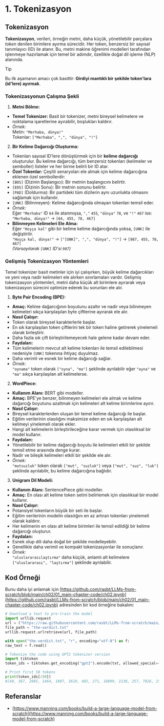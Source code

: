 # 1. Tokenizasyon

## Tokenizasyon

**Tokenizasyon**, verileri, örneğin metni, daha küçük, yönetilebilir parçalara _token_ denilen birimlere ayırma sürecidir. Her token, benzersiz bir sayısal tanımlayıcı (ID) ile atanır. Bu, metni makine öğrenimi modelleri tarafından işlenmeye hazırlamak için temel bir adımdır, özellikle doğal dil işleme (NLP) alanında.

> [!TIP]
> Bu ilk aşamanın amacı çok basittir: **Girdiyi mantıklı bir şekilde token'lara (id'lere) ayırmak**.

### **Tokenizasyonun Çalışma Şekli**

1. **Metni Bölme:**
- **Temel Tokenizer:** Basit bir tokenizer, metni bireysel kelimelere ve noktalama işaretlerine ayırabilir, boşlukları kaldırır.
- _Örnek:_\
Metin: `"Merhaba, dünya!"`\
Tokenlar: `["Merhaba", ",", "dünya", "!"]`
2. **Bir Kelime Dağarcığı Oluşturma:**
- Tokenları sayısal ID'lere dönüştürmek için bir **kelime dağarcığı** oluşturulur. Bu kelime dağarcığı, tüm benzersiz tokenları (kelimeler ve semboller) listeler ve her birine belirli bir ID atar.
- **Özel Tokenlar:** Çeşitli senaryoları ele almak için kelime dağarcığına eklenen özel sembollerdir:
- `[BOS]` (Dizinin Başlangıcı): Bir metnin başlangıcını belirtir.
- `[EOS]` (Dizinin Sonu): Bir metnin sonunu belirtir.
- `[PAD]` (Doldurma): Bir partideki tüm dizilerin aynı uzunlukta olmasını sağlamak için kullanılır.
- `[UNK]` (Bilinmeyen): Kelime dağarcığında olmayan tokenları temsil eder.
- _Örnek:_\
Eğer `"Merhaba"` ID `64` ile atanmışsa, `","` `455`, `"dünya"` `78`, ve `"!"` `467` ise:\
`"Merhaba, dünya!"` → `[64, 455, 78, 467]`
- **Bilinmeyen Kelimeleri Ele Alma:**\
Eğer `"Hoşça kal"` gibi bir kelime kelime dağarcığında yoksa, `[UNK]` ile değiştirilir.\
`"Hoşça kal, dünya!"` → `["[UNK]", ",", "dünya", "!"]` → `[987, 455, 78, 467]`\
_(Varsayılarak `[UNK]` ID'si `987`)_

### **Gelişmiş Tokenizasyon Yöntemleri**

Temel tokenizer basit metinler için iyi çalışırken, büyük kelime dağarcıkları ve yeni veya nadir kelimeleri ele alırken sınırlamaları vardır. Gelişmiş tokenizasyon yöntemleri, metni daha küçük alt birimlere ayırarak veya tokenizasyon sürecini optimize ederek bu sorunları ele alır.

1. **Byte Pair Encoding (BPE):**
- **Amaç:** Kelime dağarcığının boyutunu azaltır ve nadir veya bilinmeyen kelimeleri sıkça karşılaşılan byte çiftlerine ayırarak ele alır.
- **Nasıl Çalışır:**
- Token olarak bireysel karakterlerle başlar.
- En sık karşılaşılan token çiftlerini tek bir token haline getirerek yinelemeli olarak birleştirir.
- Daha fazla sık çift birleştirilemeyecek hale gelene kadar devam eder.
- **Faydaları:**
- Tüm kelimelerin mevcut alt kelime tokenları ile temsil edilebilmesi nedeniyle `[UNK]` tokenına ihtiyaç duyulmaz.
- Daha verimli ve esnek bir kelime dağarcığı sağlar.
- _Örnek:_\
`"oynama"` token olarak `["oyna", "ma"]` şeklinde ayrılabilir eğer `"oyna"` ve `"ma"` sıkça karşılaşılan alt kelimelerse.
2. **WordPiece:**
- **Kullanım Alanı:** BERT gibi modeller.
- **Amaç:** BPE'ye benzer, bilinmeyen kelimeleri ele almak ve kelime dağarcığı boyutunu azaltmak için kelimeleri alt kelime birimlerine ayırır.
- **Nasıl Çalışır:**
- Bireysel karakterlerden oluşan bir temel kelime dağarcığı ile başlar.
- Eğitim verilerinin olasılığını maksimize eden en sık karşılaşılan alt kelimeyi yinelemeli olarak ekler.
- Hangi alt kelimelerin birleştirileceğine karar vermek için olasılıksal bir model kullanır.
- **Faydaları:**
- Yönetilebilir bir kelime dağarcığı boyutu ile kelimeleri etkili bir şekilde temsil etme arasında denge kurar.
- Nadir ve bileşik kelimeleri etkili bir şekilde ele alır.
- _Örnek:_\
`"mutsuzluk"` token olarak `["mut", "suzluk"]` veya `["mut", "suz", "luk"]` şeklinde ayrılabilir, bu kelime dağarcığına bağlıdır.
3. **Unigram Dil Modeli:**
- **Kullanım Alanı:** SentencePiece gibi modeller.
- **Amaç:** En olası alt kelime token setini belirlemek için olasılıksal bir model kullanır.
- **Nasıl Çalışır:**
- Potansiyel tokenların büyük bir seti ile başlar.
- Eğitim verilerinin modelin olasılığını en az artıran tokenları yinelemeli olarak kaldırır.
- Her kelimenin en olası alt kelime birimleri ile temsil edildiği bir kelime dağarcığı oluşturur.
- **Faydaları:**
- Esnek olup dili daha doğal bir şekilde modelleyebilir.
- Genellikle daha verimli ve kompakt tokenizasyonlar ile sonuçlanır.
- _Örnek:_\
`"uluslararasılaştırma"` daha küçük, anlamlı alt kelimelere `["uluslararası", "laştırma"]` şeklinde ayrılabilir.

## Kod Örneği

Bunu daha iyi anlamak için [https://github.com/rasbt/LLMs-from-scratch/blob/main/ch02/01_main-chapter-code/ch02.ipynb](https://github.com/rasbt/LLMs-from-scratch/blob/main/ch02/01_main-chapter-code/ch02.ipynb) adresinden bir kod örneğine bakalım:
```python
# Download a text to pre-train the model
import urllib.request
url = ("https://raw.githubusercontent.com/rasbt/LLMs-from-scratch/main/ch02/01_main-chapter-code/the-verdict.txt")
file_path = "the-verdict.txt"
urllib.request.urlretrieve(url, file_path)

with open("the-verdict.txt", "r", encoding="utf-8") as f:
raw_text = f.read()

# Tokenize the code using GPT2 tokenizer version
import tiktoken
token_ids = tiktoken.get_encoding("gpt2").encode(txt, allowed_special={"[EOS]"}) # Allow the user of the tag "[EOS]"

# Print first 50 tokens
print(token_ids[:50])
#[40, 367, 2885, 1464, 1807, 3619, 402, 271, 10899, 2138, 257, 7026, 15632, 438, 2016, 257, 922, 5891, 1576, 438, 568, 340, 373, 645, 1049, 5975, 284, 502, 284, 3285, 326, 11, 287, 262, 6001, 286, 465, 13476, 11, 339, 550, 5710, 465, 12036, 11, 6405, 257, 5527, 27075, 11]
```
## Referanslar

- [https://www.manning.com/books/build-a-large-language-model-from-scratch](https://www.manning.com/books/build-a-large-language-model-from-scratch)
